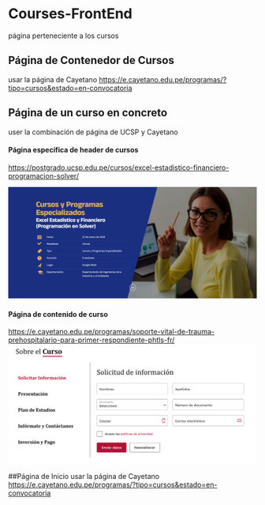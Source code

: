 # Courses-FrontEnd
página perteneciente a los cursos

## Página de Contenedor de Cursos
usar la página de Cayetano
https://e.cayetano.edu.pe/programas/?tipo=cursos&estado=en-convocatoria

## Página de un curso en concreto
user la combinación de página de UCSP y Cayetano
#### Página específica de header de cursos
https://postgrado.ucsp.edu.pe/cursos/excel-estadistico-financiero-programacion-solver/

![Alt text](assets/images/references/image.png)

#### Página de contenido de curso
https://e.cayetano.edu.pe/programas/soporte-vital-de-trauma-prehospitalario-para-primer-respondiente-phtls-fr/
![Alt text](assets/images/references/image-1.png)

##Página de Inicio
usar la página de Cayetano
https://e.cayetano.edu.pe/programas/?tipo=cursos&estado=en-convocatoria
